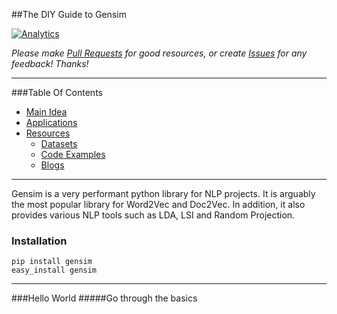 ##The DIY Guide to Gensim

[![Analytics](https://ga-beacon.appspot.com/UA-61611403-2/jxieeducation/gensim?pixel)](https://github.com/igrigorik/ga-beacon)

_Please make [Pull Requests](https://github.com/jxieeducation/DIY-Data-Science/pulls) for good resources, or create [Issues](https://github.com/jxieeducation/DIY-Data-Science/issues) for any feedback! Thanks!_

----------
###Table Of Contents
* [Main Idea](#main-idea)
* [Applications](#applications)
* [Resources](#resources)
	* [Datasets](#datasets)
	* [Code Examples](#code-examples)
	* [Blogs](#blogs)

----------

Gensim is a very performant python library for NLP projects. It is arguably the most popular library for Word2Vec and Doc2Vec. In addition, it also provides various NLP tools such as LDA, LSI and Random Projection. 

### Installation
```
pip install gensim
easy_install gensim
```

----------

###Hello World
#####Go through the basics
